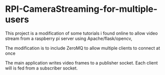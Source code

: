 # RPI-CameraStreaming-for-multiple-users

This project is a modification of some tutorials i found online to allow video stream from a raspberry pi server using Apache/flask/opencv,

The modification is to include ZeroMQ to allow multiple clients to connect at once

The main application writes video frames to a publisher socket. Each client will is fed from a subscriber socket.
